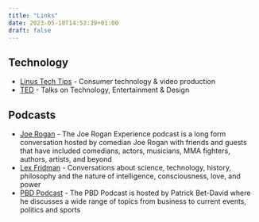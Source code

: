 ```yaml
---
title: "Links"
date: 2023-05-10T14:53:39+01:00
draft: false
---
```


## Technology
* [Linus Tech Tips](https://www.youtube.com/@LinusTechTips) - Consumer technology & video production
* [TED](https://www.youtube.com/@TED) - Talks on Technology, Entertainment & Design

## Podcasts
* [Joe Rogan](https://open.spotify.com/show/4rOoJ6Egrf8K2IrywzwOMk) - The Joe Rogan Experience podcast is a long form conversation hosted by comedian Joe Rogan with friends and guests that have included comedians, actors, musicians, MMA fighters, authors, artists, and beyond
* [Lex Fridman](https://www.youtube.com/@lexfridman) - Conversations about science, technology, history, philosophy and the nature of intelligence, consciousness, love, and power
* [PBD Podcast](https://www.youtube.com/@PBDPodcast) - The PBD Podcast is hosted by Patrick Bet-David where he discusses a wide range of topics from business to current events, politics and sports
